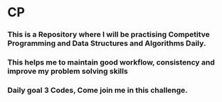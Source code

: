 # CP
### This is a Repository where I will be practising Competitve Programming and Data Structures and Algorithms Daily.
### This helps me to maintain good workflow, consistency and improve my problem solving skills
### Daily goal 3 Codes, Come join me in this challenge.

